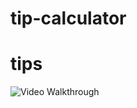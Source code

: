 # tip-calculator
# tips

<img src='http://imgur.com/lq3jk9r' title='Video Walkthrough' width='' alt='Video Walkthrough' />
